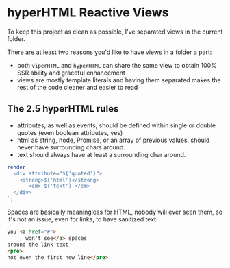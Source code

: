 # hyperHTML Reactive Views

To keep this project as clean as possible, I've separated views in the current folder.

There are at least two reasons you'd like to have views in a folder a part:

  * both `viperHTML` and `hyperHTML` can share the same view to obtain 100% SSR ability and graceful enhancement
  * views are mostly template literals and having them separated makes the rest of the code cleaner and easier to read


## The 2.5 hyperHTML rules

  * attributes, as well as events, should be defined within single or double quotes (even boolean attributes, yes)
  * html as string, node, Promise, or an array of previous values, should never have surrounding chars around.
  * text should always have at least a surrounding char around.

```js
render`
  <div attribute="${'quoted'}">
    <strong>${'html'}</strong>
       <em> ${'text'} </em>
  </div>
`;
```

Spaces are basically meaningless for HTML, nobody will ever seen them, so it's not an issue, even for links, to have sanitized text.

```html
you <a href="#">
      won't see</a> spaces
around the link text
<pre>
not even the first new line</pre>
```
